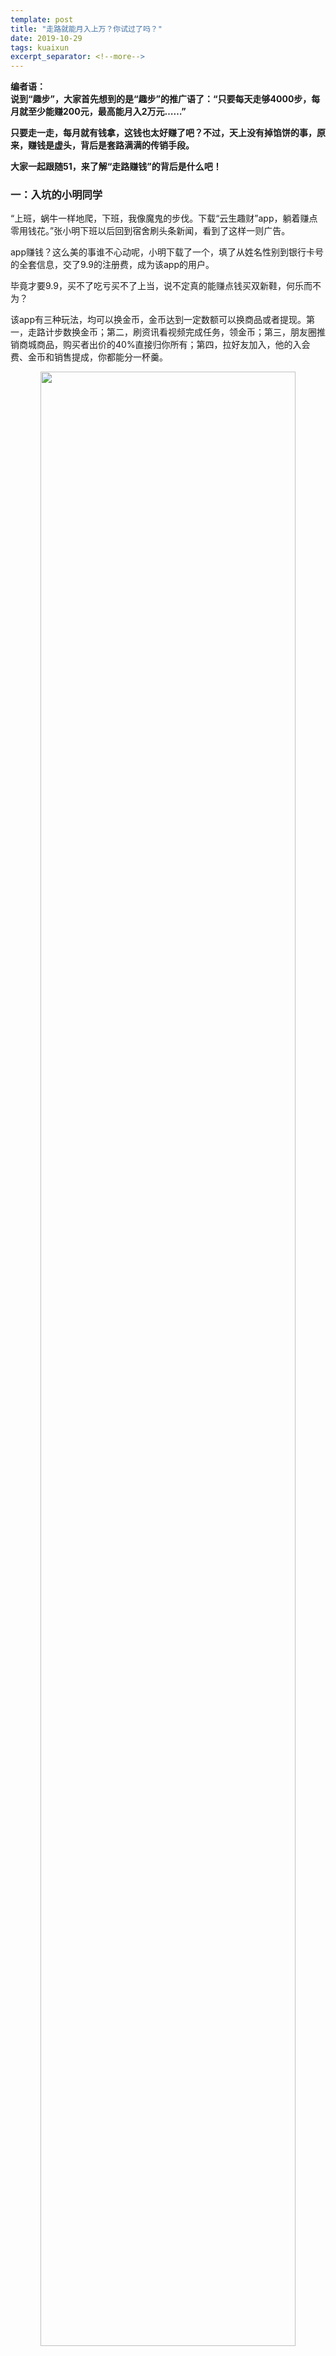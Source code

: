 ```yaml
---
template: post
title: "走路就能月入上万？你试过了吗？"
date: 2019-10-29
tags: kuaixun
excerpt_separator: <!--more-->
---
```


**编者语：  
说到“趣步”，大家首先想到的是“趣步”的推广语了：“只要每天走够4000步，每月就至少能赚200元，最高能月入2万元……”**

**只要走一走，每月就有钱拿，这钱也太好赚了吧？不过，天上没有掉馅饼的事，原来，赚钱是虚头，背后是套路满满的传销手段。**

**大家一起跟随51，来了解“走路赚钱”的背后是什么吧！**

<h3>一：入坑的小明同学</h3>

“上班，蜗牛一样地爬，下班，我像魔鬼的步伐。下载“云生趣财”app，躺着赚点零用钱花。”张小明下班以后回到宿舍刷头条新闻，看到了这样一则广告。

app赚钱？这么美的事谁不心动呢，小明下载了一个，填了从姓名性别到银行卡号的全套信息，交了9.9的注册费，成为该app的用户。

毕竟才要9.9，买不了吃亏买不了上当，说不定真的能赚点钱买双新鞋，何乐而不为？

该app有三种玩法，均可以换金币，金币达到一定数额可以换商品或者提现。第一，走路计步数换金币；第二，刷资讯看视频完成任务，领金币；第三，朋友圈推销商城商品，购买者出价的40%直接归你所有；第四，拉好友加入，他的入会费、金币和销售提成，你都能分一杯羹。

<div style="text-align:center"><img src="/images2/2019102901.jpg" width="90%"><br></div><br>

张小明走了一周路，赚了2.73元，累得像狗；看了五天视频，赚了6.19元，用光了这个月的流量；朋友圈推销了三次商品，没有人买……用app的第16天，早会前张小明向一条拉上的工友安利了“云生趣财”，成功把2个大哥1个靓妹发展成下线，按照拉进一个人奖励5元的规定，这一天他就入账15块，超过之前两周收入之和；要是再拉进三个人啊，就能荣升“主管”，再领到一张优惠券……张小明算是明白了，埋头苦干行不通，拉人入伙才是生财的关键。今后三个下线走路、看视频、买卖商城产品的收入，都有他张某一份。

要是他们又发展了新人，他还能从下线的分成中抽分成，下线的下线说不定还会有属于他们的下线……想到这儿，张小明可再也坐不住了，这不，他正在帮拉上一个大姐下载“云生趣财”app呢。

<div style="text-align:center"><img src="/images2/2019102902.jpg" width="90%"><br></div><br>

<h3>二：原来是传销</h3>

看到这儿，你是不是觉得很熟悉？

云集微店、花生日记、趣步、趣头条，现在号称“手机赚钱”的app实在太多，传播也太广，把这四个有名app的模式合起来，就是上面提到的“云生趣财”了。

即便你没用过，问问身边的工友，或者打开朋友圈，这类app也一定随处可见。

作为普通玩家，勤勤恳恳做任务也不过能拿到一点蝇头小利，出去吃个饭都不够。要是你想要赚钱呢？自然，不拉人是不行的。以阅读资讯、看视频领金币的趣头条为例，收一个徒弟（拉一个好友加入）奖励2500金币，收一名徒孙奖励200金币；而徒弟每收获10个金币，就同时奖励你20个金币，是自己浏览文章的两倍。

同样，在云集微店，导师级会员每拉入一名新人，365元的加盟费就有170元归上家所有。

缴纳入会费获得加入资格，层层发展下线。层级越多，所处的层级越高，就能在诸多下线的入会费、认购额销售额中分到越多。这怎么看，都像传销啊。

>国务院颁布的《禁止传销条例》规定：  
>“传销，是指组织者或者经营者发展人员，通过对被发展人员以其直接或者间接发展的人员数量或者销售业绩为依据计算和给付报酬，或者要求被发展人员以交纳一定费用为条件取得加入资格等方式牟取非法利益，扰乱经济秩序，影响社会稳定的行为。”

我们没判断错，就在这个月，号称“走路就能赚钱”的趣步因涉嫌传销、非法集资被立案调查，全网下线；今年年初和去年年末，云集微店、花生日记也都因涉嫌传销，分别收到了7000万和958万的天价罚单。

<div style="text-align:center"><img src="/images2/2019102903.jpg" width="90%"><br></div><br>

<h3>三：传销app的利益链</h3>

没有需要自掏腰包购买的“健康产品”，也不会把任何会员关到集体宿舍相互监视，新型网络传销往往用“健康”、“共享”、“折扣商城”等生活化的概念包装，营造出新鲜时尚、无公害的错觉。

几元到几百的入会费实在不多，挣得到就算赚，挣不到也损失不了啥嘛——当你抱着贪小便宜的心态转账加盟，你就上钩了。传销链条本身不创造价值，上线的收益只能靠后面人源源不断的入会费、销售额维持，一旦你拉不到足够的人，又或者平台后续投资者不足，金字塔的底座一塌，投进去的钱就打了水漂。

<div style="text-align:center"><img src="/images2/2019102904.jpg" width="90%"><br></div><br>

你可以说无所谓，因为大多数人只是拿零花钱玩玩，也没指望通过它一夜暴富，几十几百块的小钱坑了也就坑了，我不要还不成吗？

可对于app来说，只要上钩的鱼足够多，每条鱼刮一点鳞片下来，也足够堆起一个金钱帝国。

传销app相比传统传销，最大的差别就在于从来不会让加入者倾家荡产，他们要的是会员数量。平台不打广告，却把每一个用户都变成了传销平台行走的推销员。如果你看到朋友圈铺天盖地的诱人宣传语，请一定保持头脑清醒——转发不是因为这个真的好，而只不过拿金币的手段罢了；不少会员更是主动化身“介绍人‘，争相把自己的亲朋好友都拉进来。被拉下水的人再发展自己的人脉圈，如此多级复制，不少平台的用户已经突破千万。

一个人坑几块，1000万人呢？app传销不屑于一下子吸干谁的血，它更像是一只毒虫，在人群中撕咬出无数孔洞来，慢慢饱餐。而更可恶的是，正因为损失不大，几乎没有受害者会走上维权的道路，幕后资本大佬往往能够全身而退，甚至换个地方换个马甲，还能东山再起、再骗一波。

<div style="text-align:center"><img src="/images2/2019102905.jpg" width="90%"><br></div><br>

就算一个人只交1块钱（趣步的注册费确实只有1元），乘以2000万注册人数，就是2000万的天文数字。然而这2000万，会分给谁呢？

平台是直接抽取佣金的，所有加入者——不管你是上家还是下家——的入会费，它都要留一定比例；如果会员能够通过卖产品赚钱，平台一定是和商品提供商提前达成了协议，预留了差价。

所以说，它本身就是最大的上家，只要设置好算法，把app推销出去，不需要生产管理也不用发工资，账户上的数字就能连连蹦高，数钱到手软。

其他人呢？入行最早、金字塔上层的几个人，靠着发展起来的徒子徒孙网财源滚滚；一个车间里最先推广的“老油条”倒也能捞上一笔；而塔底最广大的朴实群众，往往只有做分母的份儿了，入会费送了平台和上家，入账又少得可怜，还不一定取得出来。

据悉，“趣头条”就经常出现用户金币达到一定量后，账户直接被封的情况，“趣步”今年以来也频频更改游戏规则、关闭交易中心，影响糖果置换，出现跑路迹象。

虽然每个会员的损失不大，可是毕竟是咱平头老百姓都能认出来的传销，上百上千万的受害者叠加起来的涉案金额，也绝对是个天文数字。可是有关部门却对猖獗的新型传销不闻不问，又一次隐身了。

少数受罚的几个，比如花生日记、云集微店，也只是象征性地罚了几千万——要知道，这不过是平台集资额的几分之一。而且，罚款这个操作本身就很奇怪，骗了大家的钱，应该强制退还才是啊，可我们的钱为什么反而被政府拿走了？

既然没有人会闹事上访威胁所谓“稳定”，对有关部门来说，最划算的选择自然是把传销app公司当成猪来养，养肥了再杀猪分肉，开一张罚单分钱。毕竟这么好的一笔买卖，利益怎么能让企业独占呢？ 

传销app公司自然不敢得罪拥有转眼让它消失权力的“国家队”，只得乖乖上了贡，做几处换汤不换药的整改。有关部门拿到了想要的，再次隐身。大部分的钱还安然无恙地躺在资本家的腰包里。

但不要忘了，受害者还在继续增加，传销继续。甚至花生日记还准备在美国上市！

平台提取着用户的佣金大口吸血，少数人靠着下线也能不劳而获，政府打着执法的旗号拿走了巨额分成。这场游戏里，99.9%的底层工人，注定是分不到猪肉的。这是一场传销资本坐收渔利，少数花言巧语的骗子越赚越多，有关部门等在食物链顶端收割的骗局，而被收割的，就是你我他，想“赚点零花钱”的普通人。游戏规则一开始就早已设计好，躺着就能赚钱的，从来不是你，反倒是app背后的资本家。

<div style="text-align:center"><img src="/images2/2019102906.jpg" width="90%"><br></div><br>

<h3>四：我们绝不上当</h3>

被骗个一两次，大家也就明白这是传销了。可为啥传销app的生意还是那么红火？

答案还是在那句广告语“躺着就能赚钱”。

在厂子从早上八点干到晚上八点，才能赚100多块钱，工友们很明白这样的日子是辛苦而且看不到头的。我们拼命地寻找能改善生活的契机，但是现实一次次地泼来冷水。传销app“走走路、点点手机，再多多发展下线，不用干活儿能日入几十”的宣传，给了工人一点希望——哪怕轻轻松松赚点零花钱也好啊。

传销资本也明白这一点，它瞄准的用户群体，也恰恰被排除在主流社会之外、通过正当劳动赚不到钱的底层人民。因为对一个老板来说，三五十的小钱他根本懒得看，根本不可能在传销app上花一分钟。工人的情况就很不一样了，这可是晚上从8点加班到10点、11点的加班费啊，搭上半条命还不一定有机会赚（加班的机会还往往分给那些和领导关系好的人），为了赚得多一点儿、家人过得好一点，很多人愿意搭上所有的空闲和人脉。

传销模式的核心，就在于凭借上下线关系，上线什么都不用做，就可以“不劳而获”——当今社会是最有诱惑力的获利方式。

<div style="text-align:center"><img src="/images2/2019102907.jpg" width="90%"><br></div><br>

勤奋劳动得不到应得的报酬，创造的价值却被不劳动的人拿走，这难道不是资本主义社会最普遍、最典型的现象吗？

在资本主义社会，钱是可以生钱的，只要占有了生产资料，就不需要从事劳动，只要雇佣他人为自己生产就能占有剩余价值。既然不劳动的资本家企业主反而成了社会的成功人士，那么不论主流宣传喊多少遍“奋斗获得成功”，崇尚不劳而获也一定会是一种必然。

对于没有资本的工人来说，变成资本家几乎是不可能的。那么有没有不需要资本也能不劳而获的方式呢？

有，那就是传销。这也是它没什么高明骗术，出现三十年来还能一直拥有庞大市场的原因。

很多热心媒体揭露传销时，会说它自始至终不创造价值，只是一场财富的分配角逐，上线坑下线，下线再坑更下线，大家只为了自己的利益坑害别人。

这话没错，不过传销的破坏性之大，更在于他对无产者的慢性毒害：被传销app勾了魂的工人们，丢掉了友爱信任，榨取着阶级同胞的血汗钱；而比金钱损失更可怕的，是他们的注意力被一个接着一个的骗局吸引住，满脑子都是不劳而获的幻想。

如果一个人把改善生活的希望寄托在传销app上，他自然也就不会再在意身上的繁重压迫，还怎么会去和资本家斗智斗勇呢？如果无产者之间只剩下了自相残杀，工友们还怎么联合起来呢？

工人阶级用双手创造了一切，资本不但偷走了属于我们的世界，流氓的传销资本还不断的更换名目、四处传播，偷走了工人的血汗、阶级的团结。趣步倒了，还有亦跑、闪步、睡多多、趣投、IDAKA 、智慧晶、悦走越有、迈步、益动、趣行、疯狂豆豆等十多家类似模式公司冒出来。可以说，传销专门坑的，就是我们无产阶级。

那么你还要上当吗？

与其瓜分阶级同胞的钱袋，还不如再来一次打土豪分田地。只不过这次，拳头对准的“土豪”是全体资本家。

<div style="text-align:center"><img src="/images2/2019102908.jpg" width="90%"><br></div><br>
